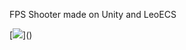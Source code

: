 FPS Shooter made on Unity and LeoECS

[![]([https://github.com/SH42913/pacmanecs/raw/master/Screenshots/PacManEcs_fZyXscSovk.png](https://github.com/SMedvedenko93/SurvivalShooter/blob/main/survivalshooter.png?raw=true))]()
